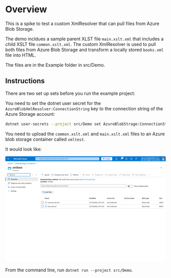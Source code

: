 # Overview

This is a spike to test a custom XmlResolver that can pull files from Azure Blob Storage.

The demo incldues a sample parent XLST file `main.xslt.xml` that includes a child XSLT file `common.xslt.xml`. The custom XmlResolver is used to pull both files from Azure Blob Storage and transform a locally stored `books.xml` file into HTML.

The files are in the Example folder in src/Demo.

## Instructions

There are two set up sets before you run the example project:

You need to set the dotnet user secret for the `AzureBlobXmlResolver:ConnectionString` key to the connection string of the Azure Storage account:

```bash
dotnet user-secrets --project src/Demo set AzureBlobStrage:ConnectionString "<blob storage connection string>"
```

You need to upload the `common.xslt.xml` and `main.xslt.xml` files to an Azure blob storage container called `xmltest`.

It would look like:

![FilesInBlobStorage](FilesInBlobStorage.png)

From the command line, run `dotnet run --project src/Demo`.